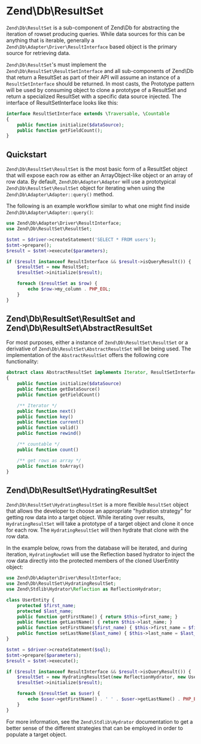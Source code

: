 # Zend\\Db\\ResultSet

`Zend\Db\ResultSet` is a sub-component of Zend\\Db for abstracting the iteration of rowset producing
queries. While data sources for this can be anything that is iterable, generally a
`Zend\Db\Adapter\Driver\ResultInterface` based object is the primary source for retrieving data.

`Zend\Db\ResultSet`'s must implement the `Zend\Db\ResultSet\ResultSetInterface` and all
sub-components of Zend\\Db that return a ResultSet as part of their API will assume an instance of a
`ResultSetInterface` should be returned. In most casts, the Prototype pattern will be used by
consuming object to clone a prototype of a ResultSet and return a specialized ResultSet with a
specific data source injected. The interface of ResultSetInterface looks like this:

```php
interface ResultSetInterface extends \Traversable, \Countable
{
    public function initialize($dataSource);
    public function getFieldCount();
}
```

## Quickstart

`Zend\Db\ResultSet\ResultSet` is the most basic form of a ResultSet object that will expose each row
as either an ArrayObject-like object or an array of row data. By default, `Zend\Db\Adapter\Adapter`
will use a prototypical `Zend\Db\ResultSet\ResultSet` object for iterating when using the
`Zend\Db\Adapter\Adapter::query()` method.

The following is an example workflow similar to what one might find inside
`Zend\Db\Adapter\Adapter::query()`:

```php
use Zend\Db\Adapter\Driver\ResultInterface;
use Zend\Db\ResultSet\ResultSet;

$stmt = $driver->createStatement('SELECT * FROM users');
$stmt->prepare();
$result = $stmt->execute($parameters);

if ($result instanceof ResultInterface && $result->isQueryResult()) {
    $resultSet = new ResultSet;
    $resultSet->initialize($result);

    foreach ($resultSet as $row) {
        echo $row->my_column . PHP_EOL;
    }
}
```

## Zend\\Db\\ResultSet\\ResultSet and Zend\\Db\\ResultSet\\AbstractResultSet

For most purposes, either a instance of `Zend\Db\ResultSet\ResultSet` or a derivative of
`Zend\Db\ResultSet\AbstractResultSet` will be being used. The implementation of the
`AbstractResultSet` offers the following core functionality:

```php
abstract class AbstractResultSet implements Iterator, ResultSetInterface
{
    public function initialize($dataSource)
    public function getDataSource()
    public function getFieldCount()

    /** Iterator */
    public function next()
    public function key()
    public function current()
    public function valid()
    public function rewind()

    /** countable */
    public function count()

    /** get rows as array */
    public function toArray()
}
```

## Zend\\Db\\ResultSet\\HydratingResultSet

`Zend\Db\ResultSet\HydratingResultSet` is a more flexible `ResultSet` object that allows the
developer to choose an appropriate "hydration strategy" for getting row data into a target object.
While iterating over results, `HydratingResultSet` will take a prototype of a target object and
clone it once for each row. The `HydratingResultSet` will then hydrate that clone with the row data.

In the example below, rows from the database will be iterated, and during iteration,
`HydratingRowSet` will use the Reflection based hydrator to inject the row data directly into the
protected members of the cloned UserEntity object:

```php
use Zend\Db\Adapter\Driver\ResultInterface;
use Zend\Db\ResultSet\HydratingResultSet;
use Zend\Stdlib\Hydrator\Reflection as ReflectionHydrator;

class UserEntity {
    protected $first_name;
    protected $last_name;
    public function getFirstName() { return $this->first_name; }
    public function getLastName() { return $this->last_name; }
    public function setFirstName($first_name) { $this->first_name = $first_name; }
    public function setLastName($last_name) { $this->last_name = $last_name; }
}

$stmt = $driver->createStatement($sql);
$stmt->prepare($parameters);
$result = $stmt->execute();

if ($result instanceof ResultInterface && $result->isQueryResult()) {
    $resultSet = new HydratingResultSet(new ReflectionHydrator, new UserEntity);
    $resultSet->initialize($result);

    foreach ($resultSet as $user) {
        echo $user->getFirstName() . ' ' . $user->getLastName() . PHP_EOL;
    }
}
```

For more information, see the `Zend\Stdlib\Hydrator` documentation to get a better sense of the
different strategies that can be employed in order to populate a target object.
